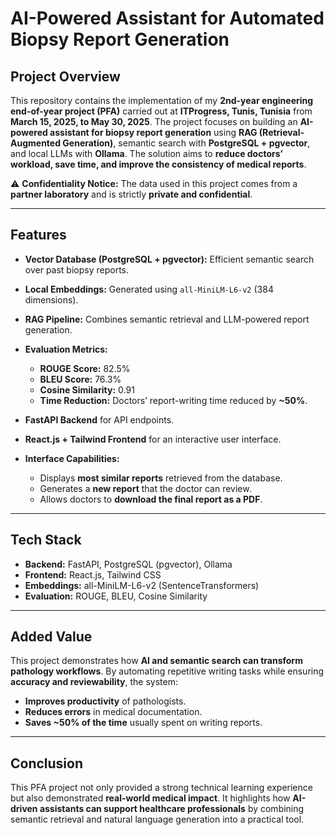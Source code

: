 #  AI-Powered Assistant for Automated Biopsy Report Generation

## Project Overview

This repository contains the implementation of my **2nd-year engineering end-of-year project (PFA)** carried out at **ITProgress, Tunis, Tunisia** from **March 15, 2025, to May 30, 2025**. The project focuses on building an **AI-powered assistant for biopsy report generation** using **RAG (Retrieval-Augmented Generation)**, semantic search with **PostgreSQL + pgvector**, and local LLMs with **Ollama**. The solution aims to **reduce doctors’ workload, save time, and improve the consistency of medical reports**.

⚠️ **Confidentiality Notice:** The data used in this project comes from a **partner laboratory** and is strictly **private and confidential**.

---

## Features

* **Vector Database (PostgreSQL + pgvector):** Efficient semantic search over past biopsy reports.
* **Local Embeddings:** Generated using `all-MiniLM-L6-v2` (384 dimensions).
* **RAG Pipeline:** Combines semantic retrieval and LLM-powered report generation.
* **Evaluation Metrics:**

  * **ROUGE Score:** 82.5%
  * **BLEU Score:** 76.3%
  * **Cosine Similarity:** 0.91
  * **Time Reduction:** Doctors’ report-writing time reduced by **\~50%**.
* **FastAPI Backend** for API endpoints.
* **React.js + Tailwind Frontend** for an interactive user interface.
* **Interface Capabilities:**

  * Displays **most similar reports** retrieved from the database.
  * Generates a **new report** that the doctor can review.
  * Allows doctors to **download the final report as a PDF**.

---



## Tech Stack

* **Backend:** FastAPI, PostgreSQL (pgvector), Ollama
* **Frontend:** React.js, Tailwind CSS
* **Embeddings:** all-MiniLM-L6-v2 (SentenceTransformers)
* **Evaluation:** ROUGE, BLEU, Cosine Similarity

---

## Added Value

This project demonstrates how **AI and semantic search can transform pathology workflows**. By automating repetitive writing tasks while ensuring **accuracy and reviewability**, the system:

* **Improves productivity** of pathologists.
* **Reduces errors** in medical documentation.
* **Saves \~50% of the time** usually spent on writing reports.


---

## Conclusion

This PFA project not only provided a strong technical learning experience but also demonstrated **real-world medical impact**. It highlights how **AI-driven assistants can support healthcare professionals** by combining semantic retrieval and natural language generation into a practical tool.


